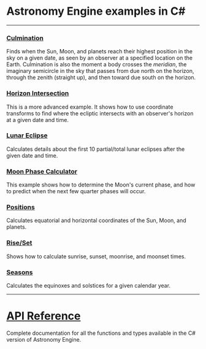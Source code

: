 # Astronomy Engine examples in C#

---

### [Culmination](culminate/culminate.cs)
Finds when the Sun, Moon, and planets reach their highest position in the sky on a given date,
as seen by an observer at a specified location on the Earth.
Culmination is also the moment a body crosses the *meridian*, the imaginary semicircle
in the sky that passes from due north on the horizon, through the zenith (straight up),
and then toward due south on the horizon.

### [Horizon Intersection](horizon/horizon.cs)
This is a more advanced example. It shows how to use coordinate
transforms to find where the ecliptic intersects with an observer's
horizon at a given date and time.

### [Lunar Eclipse](lunar_eclipse/lunar_eclipse.cs)
Calculates details about the first 10 partial/total lunar eclipses
after the given date and time.

### [Moon Phase Calculator](moonphase/moonphase.cs)
This example shows how to determine the Moon's current phase,
and how to predict when the next few quarter phases will occur.

### [Positions](positions/positions.cs)
Calculates equatorial and horizontal coordinates of the Sun, Moon, and planets.

### [Rise/Set](riseset/riseset.cs)
Shows how to calculate sunrise, sunset, moonrise, and moonset times.

### [Seasons](seasons/seasons.cs)
Calculates the equinoxes and solstices for a given calendar year.

---

# [API Reference](../../source/csharp/)
Complete documentation for all the functions and types available
in the C# version of Astronomy Engine.
